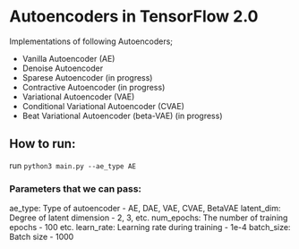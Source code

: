 # Autoencoders in TensorFlow 2.0
Implementations of following Autoencoders;
- Vanilla Autoencoder (AE)
- Denoise Autoencoder
- Sparese Autoencoder (in progress)
- Contractive Autoencoder (in progress)
- Variational Autoencoder (VAE)
- Conditional Variational Autoencoder (CVAE)
- Beat Variational Autoencoder (beta-VAE) (in progress)

## How to run:

run ```python3 main.py --ae_type AE```

### Parameters that we can pass: 

ae_type: Type of autoencoder - AE, DAE, VAE, CVAE, BetaVAE
latent_dim: Degree of latent dimension - 2, 3, etc.
num_epochs: The number of training epochs - 100 etc.
learn_rate: Learning rate during training - 1e-4
batch_size: Batch size - 1000
